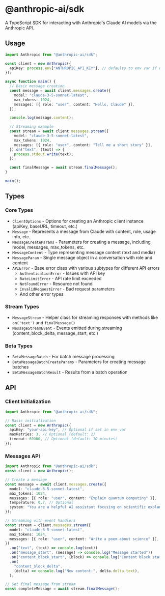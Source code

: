 # @anthropic-ai/sdk

A TypeScript SDK for interacting with Anthropic's Claude AI models via the
Anthropic API.

## Usage

```ts
import Anthropic from "@anthropic-ai/sdk";

const client = new Anthropic({
  apiKey: process.env["ANTHROPIC_API_KEY"], // defaults to env var if not specified
});

async function main() {
  // Basic message creation
  const message = await client.messages.create({
    model: "claude-3-5-sonnet-latest",
    max_tokens: 1024,
    messages: [{ role: "user", content: "Hello, Claude" }],
  });

  console.log(message.content);

  // Streaming example
  const stream = await client.messages.stream({
    model: "claude-3-5-sonnet-latest",
    max_tokens: 1024,
    messages: [{ role: "user", content: "Tell me a short story" }],
  }).on("text", (text) => {
    process.stdout.write(text);
  });

  const finalMessage = await stream.finalMessage();
}

main();
```

## Types

### Core Types

- `ClientOptions` - Options for creating an Anthropic client instance (apiKey,
  baseURL, timeout, etc.)
- `Message` - Represents a message from Claude with content, role, usage info,
  etc.
- `MessageCreateParams` - Parameters for creating a message, including model,
  messages, max_tokens, etc.
- `MessageContent` - Type representing message content (text and media)
- `MessageParam` - Single message object in a conversation with role and content
- `APIError` - Base error class with various subtypes for different API errors
  - `AuthenticationError` - Issues with API key
  - `RateLimitError` - API rate limit exceeded
  - `NotFoundError` - Resource not found
  - `InvalidRequestError` - Bad request parameters
  - And other error types

### Stream Types

- `MessageStream` - Helper class for streaming responses with methods like
  `on('text')` and `finalMessage()`
- `MessageStreamEvent` - Events emitted during streaming (content_block_delta,
  message_start, etc.)

### Beta Types

- `BetaMessageBatch` - For batch message processing
- `BetaMessageBatchCreateParams` - Parameters for creating message batches
- `BetaMessageBatchResult` - Results from a batch operation

## API

### Client Initialization

```ts
import Anthropic from "@anthropic-ai/sdk";

// Basic initialization
const client = new Anthropic({
  apiKey: "your-api-key", // Optional if set in env var
  maxRetries: 3, // Optional (default: 2)
  timeout: 60000, // Optional (default: 10 minutes)
});
```

### Messages API

```ts
import Anthropic from "@anthropic-ai/sdk";
const client = new Anthropic();

// Create a message
const message = await client.messages.create({
  model: "claude-3-5-sonnet-latest",
  max_tokens: 1024,
  messages: [{ role: "user", content: "Explain quantum computing" }],
  temperature: 0.7, // Optional
  system: "You are a helpful AI assistant focusing on scientific explanations", // Optional
});

// Streaming with event handlers
const stream = client.messages.stream({
  model: "claude-3-5-sonnet-latest",
  max_tokens: 1024,
  messages: [{ role: "user", content: "Write a poem about science" }],
})
  .on("text", (text) => console.log(text))
  .on("message_start", (message) => console.log("Message started"))
  .on("content_block_start", (block) => console.log("Content block started"))
  .on(
    "content_block_delta",
    (delta) => console.log("New content:", delta.delta.text),
  );

// Get final message from stream
const completeMessage = await stream.finalMessage();
```

### 
